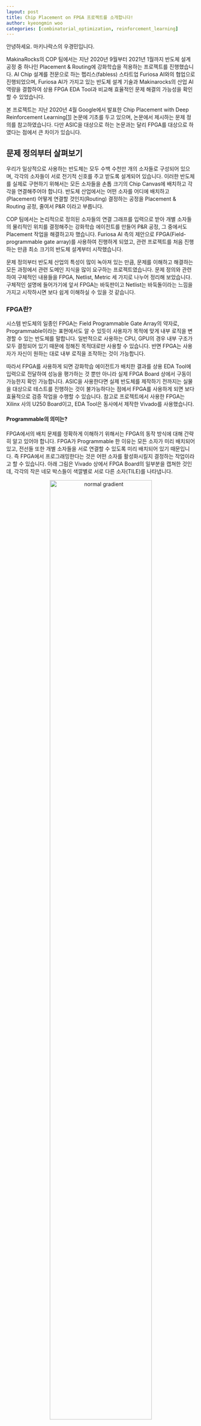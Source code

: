 ```yaml
---
layout: post
title: Chip Placement on FPGA 프로젝트를 소개합니다!
author: kyeongmin woo
categories: [combinatorial_optimization, reinforcement_learning]
---
```


안녕하세요. 마키나락스의 우경민입니다.

MakinaRocks의 COP 팀에서는 지난 2020년 9월부터 2021년 1월까지 반도체 설계 공정 중 하나인 Placement & Routing에 강화학습을 적용하는 프로젝트를 진행했습니다. AI Chip 설계를 전문으로 하는 펩리스(fabless) 스타트업 Furiosa AI와의 협업으로 진행되었으며, Furiosa AI가 가지고 있는 반도체 설계 기술과 Makinarocks의 산업 AI 역량을 결합하여 상용 FPGA EDA Tool과 비교해 효율적인 문제 해결의 가능성을 확인할 수 있었습니다. 

본 프로젝트는 지난 2020년 4월 Google에서 발표한 Chip Placement with Deep Reinforcement Learning[[1](#ref-1)] 논문에 기초를 두고 있으며, 논문에서 제시하는 문제 정의를 참고하였습니다. 다만 ASIC을 대상으로 하는 논문과는 달리 FPGA를 대상으로 하였다는 점에서 큰 차이가 있습니다. 

## 문제 정의부터 살펴보기

우리가 일상적으로 사용하는 반도체는 모두 수백 수천만 개의 소자들로 구성되어 있으며, 각각의 소자들이 서로 전기적 신호를 주고 받도록 설계되어 있습니다. 이러한 반도체를 실제로 구현하기 위해서는 모든 소자들을 손톱 크기의 Chip Canvas에 배치하고 각각을 연결해주어야 합니다. 반도체 산업에서는 어떤 소자를 어디에 배치하고(Placement) 어떻게 연결할 것인지(Routing) 결정하는 공정을 Placement & Routing 공정, 줄여서 P&R 이라고 부릅니다.

COP 팀에서는 논리적으로 정의된 소자들의 연결 그래프를 입력으로 받아 개별 소자들의 물리적인 위치를 결정해주는 강화학습 에이전트를 만들어 P&R 공정, 그 중에서도 Placement 작업을 해결하고자 했습니다. Furiosa AI 측의 제안으로 FPGA(Field-programmable gate array)를 사용하여 진행하게 되었고, 관련 프로젝트를 처음 진행하는 만큼 최소 크기의 반도체 설계부터 시작했습니다.

문제 정의부터 반도체 산업의 특성이 많이 녹아져 있는 만큼, 문제를 이해하고 해결하는 모든 과정에서 관련 도메인 지식을 많이 요구하는 프로젝트였습니다. 문제 정의와 관련하여 구체적인 내용들을 FPGA, Netlist, Metric 세 가지로 나누어 정리해 보았습니다. 구체적인 설명에 들어가기에 앞서 FPGA는 바둑판이고 Netlist는 바둑돌이라는 느낌을 가지고 시작하시면 보다 쉽게 이해하실 수 있을 것 같습니다.

### FPGA란?

시스템 반도체의 일종인 FPGA는 Field Programmable Gate Array의 약자로, Programmable이라는 표현에서도 알 수 있듯이 사용자가 목적에 맞게 내부 로직을 변경할 수 있는 반도체를 말합니다. 일반적으로 사용하는 CPU, GPU의 경우 내부 구조가 모두 결정되어 있기 때문에 정해진 목적대로만 사용할 수 있습니다. 반면 FPGA는 사용자가 자신이 원하는 대로 내부 로직을 조작하는 것이 가능합니다.

따라서 FPGA를 사용하게 되면 강화학습 에이전트가 배치한 결과를 상용 EDA Tool에 입력으로 전달하여 성능을 평가하는 것 뿐만 아니라 실제 FPGA Board 상에서 구동이 가능한지 확인 가능합니다. ASIC을 사용한다면 실제 반도체를 제작하기 전까지는 실물을 대상으로 테스트를 진행하는 것이 불가능하다는 점에서 FPGA를 사용하게 되면 보다 효율적으로 검증 작업을 수행할 수 있습니다. 참고로 프로젝트에서 사용한 FPGA는 Xilinx 사의 U250 Board이고, EDA Tool은 동사에서 제작한 Vivado를 사용했습니다.

#### Programmable의 의미는?

FPGA에서의 배치 문제를 정확하게 이해하기 위해서는 FPGA의 동작 방식에 대해 간략히 알고 있어야 합니다. FPGA가 Programmable 한 이유는 모든 소자가 미리 배치되어 있고, 전선들 또한 개별 소자들을 서로 연결할 수 있도록 미리 배치되어 있기 때문입니다. 즉 FPGA에서 프로그래밍한다는 것은 어떤 소자를 활성화시킬지 결정하는 작업이라고 할 수 있습니다. 아래 그림은 Vivado 상에서 FPGA Board의 일부분을 캡쳐한 것인데, 각각의 작은 네모 박스들이 색깔별로 서로 다른 소자(TILE)를 나타냅니다.

<figure class="image" style="align: center;">
<p align="center">
  <img src="/assets/images/2021-02-15-chip-placement-on-fpga-project/chip_placement_on_fpga_chip_canvas.png" alt="normal gradient" width="80%">
  <figcaption style="text-align: center;">[그림] - FPGA Board</figcaption>
</p>
</figure>

이때 활성화의 단위 소자를 BEL이라고 부릅니다. 참고로 BEL은 FPGA를 구성하는 최소 단위이기도 한데, Xilinx FPGA는 다음과 같은 계층 구조로 되어 있습니다. 아래 이미지는 위의 이미지를 매우 크게 확대한 것으로, 자세한 내용은 Xilinx의 Rapid Wright 홈페이지[[3](#ref-3)]를 참고하시기 바랍니다.

<figure class="image" style="align: center;">
<p align="center">
  <img src="/assets/images/2021-02-15-chip-placement-on-fpga-project/chip_placement_on_fpga_tile_site_bel.png" alt="normal gradient" width="80%">
  <figcaption style="text-align: center;">[그림] - TILE & SITE & BEL</figcaption>
</p>
</figure>

### 반도체 설계도, Netlist

Netlist는 반도체의 논리적인 설계도로서, 여기에는 반도체가 동작하려면 어떤 소자들이 필요하고, 각각의 소자들은 어떻게 연결되어 있는지 정의되어 있습니다. 이러한 Netlist에는 개별 소자들의 연결 관계만 담겨 있을 뿐 각각의 소자들의 위치 정보나 어떤 소자가 다른 소자와 얼마나 가까워야 하는지에 대한 정보는 포함되어 있지 않습니다. Chip Placement란 Netlist 설계도에 정의되어 있는 내용을 최적 동작이 가능하도록 Netlist를 구성하는 소자들의 위치를 결정하는 과정이라고 할 수 있습니다.

<figure class="image" style="align: center;">
<p align="center">
  <img src="/assets/images/2021-02-15-chip-placement-on-fpga-project/chip_placement_on_fpga_txt_result.png" alt="normal gradient" width="70%">
  <figcaption style="text-align: center;">[그림] - txt result</figcaption>
</p>
</figure>

프로젝트에서 개발한 모델의 출력 값이라고 할 수 있는 위의 이미지는 Netlist에 정의된 각 소자들이 FPGA에 어떻게 배치되어야 하는지에 대한 정보를 담고 있습니다. 각각의 Row가 소자와 BEL 간의 매핑 값이라고 할 수 있는데, 개별 Row의 의미는 다음과 같습니다.

> [NETLIST MACRO NAME] [FPGA SITE NAME] [FPGA BEL NAME]

#### Macro & Standard Cell

Netlist를 구성하는 소자들은 그 크기 및 기능에 따라 Macro와 Standard Cell로 구분합니다. 상대적으로 크기가 큰 Macro는 RAM, DSP 등과 같이 그 자체만으로도 복잡한 기능을 수행할 수 있는 소자들입니다. 반면 Standard Cell은 LUT, Flip-Flop과 같이 단순한 연산이나 순간적인 데이터 저장 등의 기능만을 가지고 있습니다. 

Macro는 다시 내부 구조가 변경 가능한지 여부에 따라 Hard Macro와 Soft Macro로 나뉘는데, 현재 반도체 산업에서는 Hard Macro는 사람이 직접 배치하는 것이 일반적입니다. Google의 Chip Placement with Reinforcement Learning 논문에서는 사람이 배치하는 Hard Macro만 강화학습이 배치하도록 하고 있으며, 나머지 Stnadard Cell들은 Clustering 하여 Cluster 단위로 전통적인 알고리즘을 사용하여 배치합니다.

#### 최소 문제 정의하기

COP 팀에서 첫 번째 문제로 확보한 Netlist는 소자의 개수가 72개로 Macro가 2개, Standard Cell이 70개 였습니다. Google 논문에 따라 진행한다면 강화학습 Agent로 단 2개만 배치해야 하는 상황이었기 때문에 Agent의 성능을 평가하기에는 너무 적다는 의견이 있었습니다. 따라서 본 프로젝트에서는 72개 모두를 강화학습 Agent가 배치하도록 하여 실험을 진행했습니다.

### 평가는 무엇을 기준으로 하나?

반도체의 소자들을 연결하며 신호를 주고 받을 수 있게 하는 전선을 Wire라고 부릅니다. 이 Wire의 길이에 따라 반도체의 성능이 달라지고 경우에 따라서는 반도체가 정상적으로 동작하지 못하게 되기도 합니다. 이를 두고 반도체 산업에서는 P&R의 결과로 반도체 성능의 척도인 PPA(Performance, Power, Area)가 결정된다고 말합니다. 즉 개별 소자들을 어떻게 배치하느냐에 따라 각 소자들을 연결하는 Wire의 길이와 필요한 영역의 크기가 달라진다는 것입니다. 

이러한 점에서 P&R 결과의 평가 척도로 PPA를 보여주는 수치들을 주로 사용합니다. COP 팀 또한 이러한 수치들을 기준으로 모델의 최종 성능을 평가했습니다. 프로젝트에서 사용한 구체적인 모델 평가 지표는 다음과 같습니다.

- WNS(Worst Negative Setup-time Slack): Clock Frequency와 관련된 지표
- WHS(Worst Negative Hold-time Slack): Clock Frequency와 관련된 지표
- DP(Dynamic Power): Power와 관련된 지표
- RU(Routing Utilization Ratio): 반도체의 안정성과 관련된 지표

## 강화학습 환경 만들기

프로젝트에서 다룬 문제에 대한 간략한 소개에 이어 개발 과정에 대해서도 소개해보려 합니다. 어떤 문제에 강화학습을 적용하기 위해 가장 먼저 해야 하는 작업은 에이전트가 학습할 수 있도록 적절한 강화학습 환경(Environment)을 만드는 것입니다. 이때 환경으로 사용 가능한 시뮬레이터가 있다면 에이전트와 시뮬레이터를 연결하는 작업만 수행하면 되지만, 그렇지 못한 상황이라면 주어진 문제에 맞게 동작하는 환경을 직접 개발해야 합니다. 

FPGA와 관련해서는 Xilinx 사의 Vivado를 시뮬레이터로 사용할 수 있었습니다. 하지만 동작 속도가 느리고 에이전트와의 연결 과정에서 어려움이 예상되어 사용하지 않는 것으로 결론 내렸습니다. 대신 FPGA와 유사하게 동작하는 Python 프로그램을 개발하여 학습 환경으로 사용했습니다.

환경을 개발하는 과정에서 시작 단계에서는 예상치 못한 다양한 문제들을 경험할 수 있었습니다. Google 논문에서 모호하게 기술하고 있는 부분들을 실험과 추론을 통해 구체화하기도 하고, 안정적인 학습을 위한 속도 개선과 디버깅 작업에도 많은 시간을 소요했었습니다. 구체적으로 환경을 개발하면서 많이 고민한 이슈들로는 다음과 같은 것들이 있었습니다.

### (1) 어디에 배치할지 어떻게 결정할까

ASIC을 사용하는 Google 논문에서는 전체 Chip Canvas를 일정한 간격의 Grid로 나누고, 에이전트가 Action으로서 그 중 하나를 선택하도록 하고 있습니다. FPGA 또한 사용하고자 하는 Board에 동일한 방법으로 Grid를 적용할 수 있습니다. 다만 Chip Canvas 상에 다른 소자들과 겹치지만 않는다면 소자를 자유롭게 배치할 수 있는 ASIC과는 달리 FPGA는 각 소자의 타입에 따라 배치 가능한 위치가 미리 정해져 있다는 문제가 있었습니다.

이러한 FPGA의 본질적인 특성 때문에 Google 논문보다는 다소 복잡하게 Environment를 구성하게 되었습니다. 우선 에이전트가 소자를 배치할 Grid Cell을 선택하면 해당 Grid Cell 내에 포함된 BEL 중 임의로 하나를 추출하여 소자와 매핑하도록 하였습니다. Action에 적용되는 Masking 또한 타입에 따라 다르게 적용했다는 점에서도 소자 간 구분이 없어 하나의 Mask만 사용하는 논문과는 차이가 있습니다.

### (2) Reward는 어떻게 계산할까

Reward Function은 강화학습에서 가장 중요한 것 요소 중 하나로, 학습의 방향을 결정합니다. Google 논문에서는 아래와 같이 Reward Function을 제안하고 있습니다.

>$$
R_{p,q} = -\text{Wire Length}(p, g) - \lambda \text{Congestion}(p, g) \\
\text{S.t. } \text{density}(p,g) \leq \max_{\text{density}}
$$

여기서 Wire Length와 Placement Density는 어렵지 않게 해결할 수 있었습니다. Wire Length의 경우 배치된 Macro의 2차원 위치 정보를 통해 HPWL 방식으로 쉽게 구하는 것이 가능하고, Placement Density는 전체 FPGA Board 상에서 배치 영역을 적절하게 조절하는 것으로 제약 조건을 만족하도록 만들 수 있기 때문입니다. 다만 Routing Congestion은 FPGA의 내부 동작 방식을 비롯해 반도체 관련 지식이 필요한 만큼 Reward Function은 Furiosa AI에서 개발을 진행해주었습니다.

### (3) 환경에서 어떤 정보를 주어야 할까

Google 논문에서 제시하는 Observation의 유형으로는 Macro Feature, Netlist Graph, Current Macro id, Netlist Metadata, Mask 등이 있습니다. 그런데 각각의 정보들이 어떻게 구성되어 있는지에 대해서는 간략하게 예시 수준으로만 기술하고 있습니다. 이러한 모호성을 해결하기 위해 Reward를 예측하는 데에 도움이 되는지에 따라 정보를 추가해나가는 방식으로 다양한 실험을 진행했습니다. 최종적으로는 다음과 같은 정보들을 Observation으로 에이전트에 전달하도록 했습니다.

- Macro Feature: 타입(One-Hot), 위치(Row & Col), 포트 갯수
- Netlist Graph: 인접 매트릭스
- Current Macro id: Macro Feature에서의 Index
- Netlist Metadata: 사용하는 영역의 크기, Grid의 크기, Congestion Map, 총 Macro의 갯수, 총 Wire의 갯수
- Mask: 타입별 마스킹 정보

### (4) 동작 속도도 빠르게 해보자

강화학습에서 환경의 역할을 단순하게 정의하면 에이전트가 결정한 Action을 반영하고 그 결과인 Reward와 Next State를 에이전트에게 알려주는 것입니다. 강화학습 환경이 병목이 되지 않으려면 이러한 과정, 즉 Action을 받아 Reward와 Next State를 전달해주는 과정이 빠르게 이뤄져야 합니다. COP 팀에서는 이 과정이 1ms 이내로 처리되도록 목표를 잡았고, 실제 완성된 실험 환경에서는 0.1ms 수준에서 이뤄지고 있습니다.

## 강화학습 환경 디버깅하기

환경을 구축하고 첫 번째 에이전트 모델까지 개발을 완료하여 처음으로 학습을 시작한 이후 오랫동안 원하는 수준의 학습이 이뤄지지 못했습니다. 그 원인을 찾기 위해 불확실한 부분들을 정리하고 하나씩 검토하는 작업을 진행했습니다. 특히 환경과 관련해선 다음과 같은 부분들에 대해 집중적으로 검증했습니다.

- 환경 문제
    - Reward Function이 잘못되었을 가능성
    - 그 밖에 환경에 버그가 존재할 가능성

환경을 직접 개발하다보니 환경 구현과 관련하여 코드가 의도적으로 동작하지 않는 경우들이 디버깅 과정에서 발견되기도 하였습니다. 이러한 문제를 해결하기 위해 환경을 구성하는 모든 메서드에 대해 Unit Test 코드를 작성하였습니다. 또한 코드의 가독성과 유지보수성을 높이기 위해 꾸준히 리펙토링을 진행하기도 했습니다.

Reward Function 또한 직접 작성했기 때문에 유효성을 검증하는 작업이 필요했습니다. 이에 대해서는 최적 배치를 기준으로 임의성의 수준을 달리하며 구한 배치 결과들의 Reward를 비교하는 방식으로 확인하였습니다.

<figure class="image" style="align: center;">
<p align="center">
  <img src="/assets/images/2021-02-15-chip-placement-on-fpga-project/chip_placement_on_fpga_wirelength.png" alt="normal gradient" width="80%">
  <figcaption style="text-align: center;">[그림] - Wire Length for Random Placement</figcaption>
</p>
</figure>

<figure class="image" style="align: center;">
<p align="center">
  <img src="/assets/images/2021-02-15-chip-placement-on-fpga-project/chip_placement_on_fpga_routing_congestion.png" alt="normal gradient" width="80%">
  <figcaption style="text-align: center;">[그림] - Routing Congestion for Random Placement</figcaption>
</p>
</figure>

오른쪽으로 갈수록 임의성이 높은 배치의 결과를 보여줍니다. 이를 통해 임의성이 높아질수록 Reward를 구성하는 두 요소 Wire Length와 Routing Congestion 모두 증가함을 알 수 있습니다. 각각의 배치는 Vivado를 통해 확보한 8개의 서로 다른 조건에서의 최적 배치를 기준으로 일정 비율의 소자들의 위치를 임의로 변경하는 식으로 확보하였고, 각각의 값은 80개의 배치 결과를 평균하여 얻은 결과입니다.

## 에이전트 개발하기

에이전트는 State Representation을 추출하는 Feature Embedding과 직접적으로 Action을 결정하는 강화학습 Policy 두 영역으로 구성되어 있습니다. Feature Embedding은 Google 논문에 나온 내용을 바탕으로 직접 구현하였고, 강화학습 Policy로는 Ray의 Rllib을 사용했습니다.

### Feature Embedding

에이전트에서 가장 핵심적인 부분은 State를 적절하게 표현하여 강화학습 Policy가 쉽게 이해할 수 있도록 표현하는 부분이라고 생각합니다. 이를 위해서는 환경으로부터 받은 Observation을 적절하게 처리하여 State Representation으로 만들어주어야 합니다.

배치 대상이 되는 Netlist는 Node와 Edge로 구성되는 Graph 형태로 되어 있습니다. 따라서 좋은 State Representation을 확보히가 위해서는 Graph 데이터를 잘 처리할 수 있는 모델이 필요합니다.

>$$
\eqalign{
&e_{ij} = f c_1 (\text{concat}( f c_0(v_i)  \lvert f c_0(v_j) \lvert w^e_{ij}))\\
&v_i = \text{mean}_{j \in N(v_i)}(e_{ij})
}
$$

이와 관련하여 Google 논문에서는 위와 같은 구조를 제시하고 있으며, COP 팀에서는 논문의 내용을 최대한 따라하여 구현했습니다.

### 강화학습 알고리즘

강화학습 알고리즘으로는 Google 논문과 동일하게 PPO를 사용했습니다. 에이전트를 구현하면서 중요하게 고려한 점 중 하나는 학습이 되지 않을 때의 Search Space를 줄이는 것이었습니다. 프로젝트 수행 기간이 상대적으로 짧은 반면, 환경과 Feature Embedding을 직접 개발하디보니 불확실성을 최대한 줄일 필요가 있었습니다. 따라서 강화학습 알고리즘은 검증이 완료된 구현체를 사용하고 싶었고, 이러한 점에서 많은 사람들이 직접 사용하고 검증한 Ray의 Rllib을 사용하게 되었습니다.

## 그래서 얼마나 잘했나?

최종적인 배치 결과는 다음과 같습니다.

| Place-name | Dyn-power | WNS | WHS | Route-V | Route-H | Overall |
|:---:|:---:|:---:|:---:|:---:|:---:|:---:|
| Random Placement | 0.014 | -0.494 | 0.124 | 0.0062914 | 0.00345094 | -2.744234 |
| Vivado Placement | 0.01 | 0.079 | 0.026 | 0.001188 | 0.001569 | -1.1707 |
| RL Placement | 0.01 | 0.163 | 0.046 | 0.00130047 | 0.00132467 | -1.053514 |

Random Placement는 모든 소자의 위치를 임의로 선택한 배치 결과를 말하고, Vivado Placement는 Vivado에서 찾은 최적 배치 결과를 말합니다. RL Placement가 COP 팀에서 개발한 모델의 배치 결과입니다. Overall Score는 각각의 Metric에 스케일에 따라 가중합한 결과로 높을수록 성능이 좋습니다. 정확한 계산식은 아래와 같습니다.

> Overall Score = WNS + WHS - 100 * Routing Utilization - 100 * Dynamic Power

Vivado Placement의 Overall Score가 -1.1707인 반면 강화학습 에이전트로 배치한 결과는 -1.053514로 나왔습니다. 이는 Random Placement 결과를 0으로, Vivado Placement 결과를 100으로 보았을 때 약 1.03에 해당하는 수치로 Vivado의 최적 배치와 비교해 볼 때 3% 정도 더 나은 배치 결과를 얻었다고 할 수 있습니다.

각 배치를 시각화하면 다음과 같습니다.

<figure class="image" style="align: center;">
<p align="center">
  <img src="/assets/images/2021-02-15-chip-placement-on-fpga-project/chip_placement_on_fpga_random_result.png" alt="normal gradient" width="90%">
  <figcaption style="text-align: center;">[그림] - Random result</figcaption>
</p>
</figure>

<figure class="image" style="align: center;">
<p align="center">
  <img src="/assets/images/2021-02-15-chip-placement-on-fpga-project/chip_placement_on_fpga_vivado_result.png" alt="normal gradient" width="90%">
  <figcaption style="text-align: center;">[그림] - Vivado result</figcaption>
</p>
</figure>

<figure class="image" style="align: center;">
<p align="center">
  <img src="/assets/images/2021-02-15-chip-placement-on-fpga-project/chip_placement_on_fpga_rl_result.png" alt="normal gradient" width="90%">
  <figcaption style="text-align: center;">[그림] - RL result</figcaption>
</p>
</figure>


시각적으로 보더라도 COP 팀의 RL Placement가 가장 좁은 영역에 배치한 것을 확인할 수 있습니다. 참고로 파란색 사각형은 Vivado에서 배치한 결과를, 주황색 사각형은 제약조건으로 결정된 배치 결과를 의미합니다. RL Placement와 Random Placement의 배치 결과는 모두 Constraint로 Vivado에 전달되므로 모두 주황색 사각형으로 표현되고 있습니다. Routing은 모두 Vivado의 Solution을 따랐습니다.

## 문제정의부터 결과도출까지 함께하며 느낀 점

Google의 Chip Placement with Reinforcement Learning 논문은 강화학습 알고리즘을 적용하여 처음으로 Chip Placement 문제 해결을 시도한 논문입니다. 성능 및 상용화의 관점에서 볼 때 기존의 방법론들을 압도하지는 못하지만 강화학습 알고리즘을 현실 문제에 적용하여 유의미한 결과를 도출했다는 점에서 의미가 있습니다. 논문 발표 이후에 Google 뿐만 아니라 여러 연구 기관에서 후속 연구를 진행하고 있는 만큼 앞으로 후속 연구 및 관련 프로젝트 또한 지켜볼 필요가 있어 보입니다.

반도체 설계와 관련하여 전문적인 지식이 전무했지만 MakinaRocks COP 팀은 반도체 설계 전문 기업인 Furiosa AI와의 긴밀한 협력을 통해 반도체 설계 공정 상의 문제를 정의하고 결과를 도출할 수 있었습니다. 이 과정에서 머신러닝에서 사용되는 테크닉을 현실 문제에 적용하기 위해서는 도메인 지식과의 융화가 반드시 필요하다는 것을 다시 한 번 더 느낄 수 있었습니다.

나아가 강화학습과 관련하여 프로젝트를 진행하며 다음과 같은 인사이트를 느낄 수 있었습니다.

- 현실 문제를 해결하기 위해서는 State와 Reward Function을 어떻게 설정하느냐가 매우 중요하다.
- 전통적인 방식과 결합하여 강화학습을 적용하면 더욱 높은 성능을 확보할 수 있다.

강화학습을 공부한다고 하면 PPO, DQN, DDPG와 같은 학습 알고리즘에 집중하는 경향이 있는 것 같습니다. 물론 이러한 학습 알고리즘의 특성을 이해하는 것도 중요하지만 State Representation을 형성하는 방법이나 Reward Function을 설계하는 방법에 따라 전체적인 성능이 크게 달라지는 만큼 현실 문제에 강화학습을 적용하기 위해서는 이에 대한 정확한 이해가 필요하다고 생각합니다.

또한 전체 문제를 강화학습으로 푸는 것이 아니라 강화학습과 문제의 전통적인 알고리즘들이 가지는 특성을 정확히 이해하고 필요에 따라 분업이 이뤄져야 할 것으로 보입니다. 이와 관련해서는 단순히 성능 뿐만 아니라 연산에 소요되는 시간, 알고리즘의 범용성, Re-Training의 필요성 등이 주요 고려 요소가 될 것입니다.

마지막으로 위의 두 가지 모두 해결하고자 하는 문제의 특성을 정확히 알아야 가능한 부분이라는 공통점을 가지고 있습니다. 이러한 점에서 실험실이 아닌 현실 문제를 해결하기 위해서는 강화학습에서도 Domain Knowledge에 대한 깊은 이해와 머신러닝 지식에 대한 결합이 중요하게 여겨져야 할 것입니다.

## References

<a name="ref-1">[1]</a>  [Azalia Mirhoseini, Anna Goldie, Mustafa Yazgan, Joe Jiang, Ebrahim Songhori, Shen Wang, Young-Joon Lee, Eric Johnson, Omkar Pathak, Sungmin Bae, Azade Nazi, Jiwoo Pak, Andy Tong, Kavya Srinivasa, William Hang, Emre Tuncer, Anand Babu, Quoc V. Le, James Laudon, Richard Ho, Roger Carpenter, Jeff Dean (2020). Chip Placement with Deep Reinforcement Learning
.](https://arxiv.org/abs/2004.10746)

<a name="ref-2">[2]</a>  [Google AI Blog (2020). Chip Placement with Deep Reinforcement Learning
.](https://ai.googleblog.com/2020/04/chip-design-with-deep-reinforcement.html)

<a name="ref-3">[3]</a>  [Rapid Wright. Xilinx Architecture Terminology
.](https://www.rapidwright.io/docs/Xilinx_Architecture.html)
